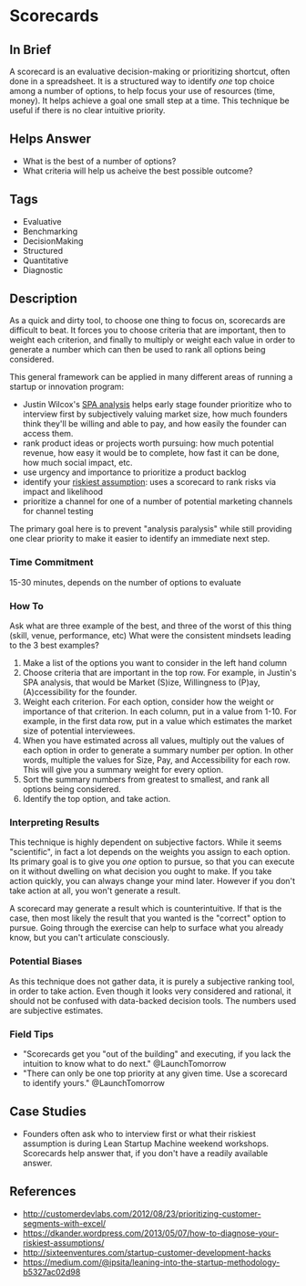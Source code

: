 # Scorecards

## In Brief

A scorecard is an evaluative decision-making or prioritizing shortcut, often done in a spreadsheet. It is a structured way to identify *one* top choice among a number of options, to help focus your use of resources (time, money). It helps achieve a goal one small step at a time. This technique be useful if there is no clear intuitive priority. 

## Helps Answer
 * What is the best of a number of options?
 * What criteria will help us acheive the best possible outcome?

## Tags
 * Evaluative
 * Benchmarking
 * DecisionMaking
 * Structured
 * Quantitative
 * Diagnostic

## Description

As a quick and dirty tool, to choose one thing to focus on, scorecards are difficult to beat. It forces you to choose criteria that are important, then to weight each criterion, and finally to multiply or weight each value in order to generate a number which can then be used to rank all options being considered.

This general framework can be applied in many different areas of running a startup or innovation program:
* Justin Wilcox's [SPA analysis](http://customerdevlabs.com/2012/08/23/prioritizing-customer-segments-with-excel/) helps early stage founder prioritize who to interview first by subjectively valuing market size, how much founders think they'll be willing and able to pay, and how easily the founder can access them.
* rank product ideas or projects worth pursuing: how much potential revenue, how easy it would be to complete, how fast it can be done, how much social impact, etc.
* use urgency and importance to prioritize a product backlog
* identify your [riskiest assumption](https://dkander.wordpress.com/2013/05/07/how-to-diagnose-your-riskiest-assumptions/): uses a scorecard to rank risks via impact and likelihood
* prioritize a channel for one of a number of potential marketing channels for channel testing

The primary goal here is to prevent "analysis paralysis" while still providing one clear priority to make it easier to identify an immediate next step. 

### Time Commitment

15-30 minutes, depends on the number of options to evaluate

### How To

Ask what are three example of the best, and three of the worst of this thing (skill, venue, performance, etc) 
What were the consistent mindsets leading to the 3 best examples? 

1. Make a list of the options you want to consider in the left hand column
2. Choose criteria that are important in the top row. For example, in Justin's SPA analysis, that would be Market (S)ize, Willingness to (P)ay, (A)ccessibility for the founder.
3. Weight each criterion. For each option, consider how the weight or importance of that criterion. In each column, put in a value from 1-10. For example, in the first data row, put in a value which estimates the market size of potential interviewees. 
4. When you have estimated across all values, multiply out the values of each option in order to generate a summary number per option. In other words, multiple the values for Size, Pay, and Accessibility for each row. This will give you a summary weight for every option.
5. Sort the summary numbers from greatest to smallest, and rank all options being considered. 
6. Identify the top option, and take action. 

### Interpreting Results

This technique is highly dependent on subjective factors. While it seems "scientific", in fact a lot depends on the weights you assign to each option. Its primary goal is to give you *one* option to pursue, so that you can execute on it without dwelling on what decision you ought to make. If you take action quickly, you can always change your mind later. However if you don't take action at all, you won't generate a result. 

A scorecard may generate a result which is counterintuitive. If that is the case, then most likely the result that you wanted is the "correct" option to pursue. Going through the exercise can help to surface what you already know, but you can't articulate consciously.

### Potential Biases

As this technique does not gather data, it is purely a subjective ranking tool, in order to take action. Even though it looks very considered and rational, it should not be confused with data-backed decision tools. The numbers used are subjective estimates. 

### Field Tips
 * "Scorecards get you "out of the building" and executing, if you lack the intuition to know what to do next." @LaunchTomorrow
 * "There can only be one top priority at any given time. Use a scorecard to identify yours." @LaunchTomorrow

## Case Studies
 * Founders often ask who to interview first or what their riskiest assumption is during Lean Startup Machine weekend workshops. Scorecards help answer that, if you don't have a readily available answer. 

 
## References
 * http://customerdevlabs.com/2012/08/23/prioritizing-customer-segments-with-excel/
 * https://dkander.wordpress.com/2013/05/07/how-to-diagnose-your-riskiest-assumptions/
 * http://sixteenventures.com/startup-customer-development-hacks
 * https://medium.com/@ipsita/leaning-into-the-startup-methodology-b5327ac02d98

